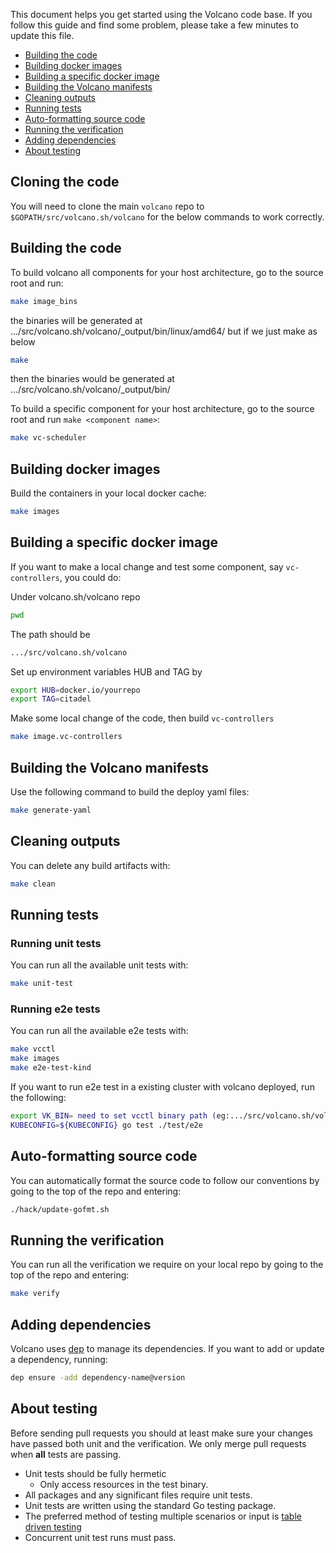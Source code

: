 This document helps you get started using the Volcano code base.
If you follow this guide and find some problem, please take
a few minutes to update this file.

- [Building the code](#building-the-code)
- [Building docker images](#building-docker-images)
- [Building a specific docker image](#building-a-specific-docker-image)
- [Building the Volcano manifests](#building-the-volcano-manifests)
- [Cleaning outputs](#cleaning-outputs)
- [Running tests](#running-tests)
- [Auto-formatting source code](#auto-formatting-source-code)
- [Running the verification](#running-the-verification)
- [Adding dependencies](#adding-dependencies)
- [About testing](#about-testing)


## Cloning the code

You will need to clone the main `volcano` repo to `$GOPATH/src/volcano.sh/volcano` for
the below commands to work correctly.

## Building the code

To build volcano all components for your host architecture, go to
the source root and run:

```bash
make image_bins
```
the binaries will be generated at .../src/volcano.sh/volcano/_output/bin/linux/amd64/
but if we just make as below

```bash
make
```
then the binaries would be generated at .../src/volcano.sh/volcano/_output/bin/

To build a specific component for your host architecture, go to
the source root and run `make <component name>`:

```bash
make vc-scheduler
```


## Building docker images

Build the containers in your local docker cache:

```bash
make images
```

## Building a specific docker image

If you want to make a local change and test some component, say `vc-controllers`, you
could do:

Under volcano.sh/volcano repo

```bash
pwd
```
The path should be

```bash
.../src/volcano.sh/volcano
```

Set up environment variables HUB and TAG by
```bash
export HUB=docker.io/yourrepo
export TAG=citadel
```

Make some local change of the code, then build `vc-controllers`

```bash
make image.vc-controllers
```

## Building the Volcano manifests

Use the following command to build the deploy yaml files:

```bash
make generate-yaml
```

## Cleaning outputs

You can delete any build artifacts with:

```bash
make clean
```

## Running tests

### Running unit tests

You can run all the available unit tests with:

```bash
make unit-test
```

### Running e2e tests

You can run all the available e2e tests with:

```bash
make vcctl
make images
make e2e-test-kind
```

If you want to run e2e test in a existing cluster with volcano deployed, run the following:

```bash
export VK_BIN= need to set vcctl binary path (eg:.../src/volcano.sh/volcano/_output/bin/)
KUBECONFIG=${KUBECONFIG} go test ./test/e2e
```

## Auto-formatting source code

You can automatically format the source code to follow our conventions by going to the
top of the repo and entering:

```bash
./hack/update-gofmt.sh
```

## Running the verification

You can run all the verification we require on your local repo by going to the top of the repo and entering:

```bash
make verify
```

## Adding dependencies

Volcano uses [dep](https://github.com/golang/dep) to manage its dependencies. 
If you want to add or update a dependency, running:

```bash
dep ensure -add dependency-name@version
```

## About testing

Before sending pull requests you should at least make sure your changes have
passed both unit and the verification. We only merge pull requests when
**all** tests are passing.

- Unit tests should be fully hermetic
  - Only access resources in the test binary.
- All packages and any significant files require unit tests.
- Unit tests are written using the standard Go testing package.
- The preferred method of testing multiple scenarios or input is
  [table driven testing](https://github.com/golang/go/wiki/TableDrivenTests)
- Concurrent unit test runs must pass.
